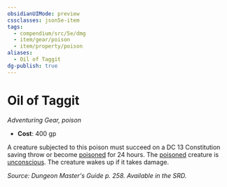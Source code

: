 ```yaml
---
obsidianUIMode: preview
cssclasses: json5e-item
tags:
  - compendium/src/5e/dmg
  - item/gear/poison
  - item/property/poison
aliases:
  - Oil of Taggit
dg-publish: true
---
```

# Oil of Taggit
*Adventuring Gear, poison*  

- **Cost**: 400 gp

A creature subjected to this poison must succeed on a DC 13 Constitution saving throw or become [poisoned](/3-Mechanics/CLI/rules/conditions.md#poisoned) for 24 hours. The [poisoned](/3-Mechanics/CLI/rules/conditions.md#poisoned) creature is [unconscious](/3-Mechanics/CLI/rules/conditions.md#unconscious). The creature wakes up if it takes damage.

*Source: Dungeon Master's Guide p. 258. Available in the SRD.*